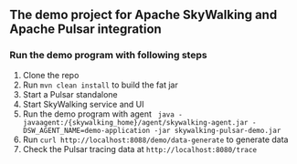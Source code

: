 ## The demo project for Apache SkyWalking and Apache Pulsar integration

### Run the demo program with following steps

1. Clone the repo
2. Run `mvn clean install` to build the fat jar
3. Start a Pulsar standalone
4. Start SkyWalking service and UI
5. Run the demo program with agent ` java -javaagent:/{skywalking_home}/agent/skywalking-agent.jar -DSW_AGENT_NAME=demo-application -jar skywalking-pulsar-demo.jar`
6. Run `curl http://localhost:8088/demo/data-generate` to generate data
7. Check the Pulsar tracing data at `http://localhost:8080/trace`